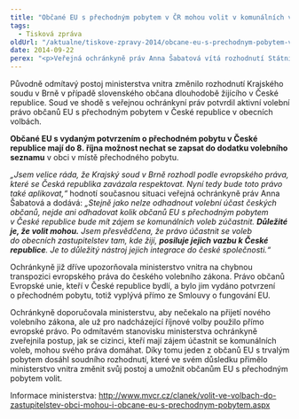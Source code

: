 ```yaml
---
title: "Občané EU s přechodným pobytem v ČR mohou volit v komunálních volbách"
tags:
  - Tisková zpráva
oldUrl: "/aktualne/tiskove-zpravy-2014/obcane-eu-s-prechodnym-pobytem-v-cr-mohou-volit-v-komunalnich-volbach"
date: 2014-09-22
perex: "<p>Veřejná ochránkyně práv Anna Šabatová vítá rozhodnutí Státní volební komise zapisovat do dodatků volebních seznamů občany EU s potvrzením o přechodném pobytu v České republice.</p>"
---
```


<!-- imported from the old website -->

<p>Původně odmítavý postoj ministerstva vnitra změnilo rozhodnutí Krajského soudu v Brně v případě slovenského občana dlouhodobě žijícího v České republice. Soud ve shodě s veřejnou ochránkyní práv potvrdil aktivní volební právo občanů EU s přechodným pobytem v České republice v obecních volbách.</p><p><strong>Občané EU s vydaným potvrzením o přechodném pobytu v České republice mají do 8. října možnost nechat se zapsat do dodatku volebního seznamu</strong> v obci v místě přechodného pobytu. </p><p><em>„Jsem velice ráda, že Krajský soud v Brně rozhodl podle evropského práva, které se Česká republika zavázala respektovat. Nyní tedy bude toto právo také aplikovat,“</em> hodnotí současnou situaci veřejná ochránkyně práv Anna Šabatová a dodává: <em>„Stejně jako nelze odhadnout volební účast českých občanů, nejde ani odhadovat kolik občanů EU s přechodným pobytem v České republice bude mít zájem se komunálních voleb zúčastnit. <strong>Důležité je, že volit mohou.</strong> Jsem přesvědčena, že právo účastnit se voleb do obecních zastupitelstev tam, kde žijí, <strong>posiluje jejich vazbu k České republice</strong>. Je to důležitý nástroj jejich integrace do české společnosti.“</em></p><p>Ochránkyně již dříve upozorňovala ministerstvo vnitra na chybnou transpozici evropského práva do českého volebního zákona. Právo občanů Evropské unie, kteří v České republice bydlí, a bylo jim vydáno potvrzení o přechodném pobytu, totiž vyplývá přímo ze Smlouvy o fungování EU.</p><p>Ochránkyně doporučovala ministerstvu, aby nečekalo na přijetí nového volebního zákona, ale už pro nadcházející říjnové volby použilo přímo evropské právo. Po odmítavém stanovisku ministerstva ochránkyně zveřejnila postup, jak se cizinci, kteří mají zájem účastnit se komunálních voleb, mohou svého práva domáhat. Díky tomu jeden z občanů EU s trvalým pobytem dosáhl soudního rozhodnutí, které ve svém důsledku přimělo ministerstvo vnitra změnit svůj postoj a umožnit občanům EU s přechodným pobytem volit.</p><p>Informace ministerstva: <a title="Otevření do nového okna" href="http://www.mvcr.cz/clanek/volit-ve-volbach-do-zastupitelstev-obci-mohou-i-obcane-eu-s-prechodnym-pobytem.aspx" target="_blank">http://www.mvcr.cz/clanek/volit-ve-volbach-do-zastupitelstev-obci-mohou-i-obcane-eu-s-prechodnym-pobytem.aspx</a> <img alt="" src="https://www.ochrance.cz/typo3/ext/od_linkdesc/icons/external.gif" class="od_linkdesc_icon_external" /></p>
